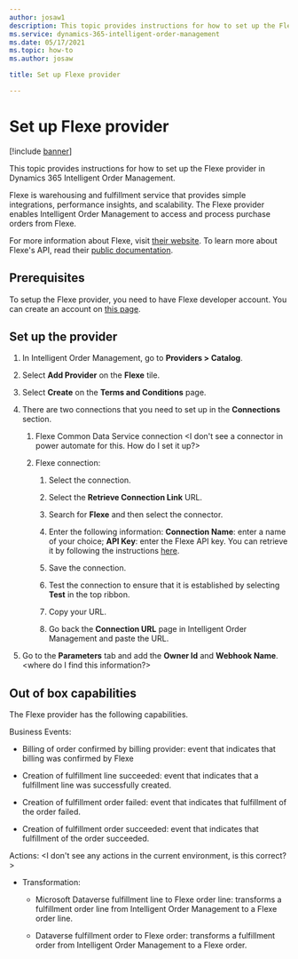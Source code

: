 ```yaml
---
author: josaw1
description: This topic provides instructions for how to set up the Flexe provider in Dynamics 365 Intelligent Order Management.
ms.service: dynamics-365-intelligent-order-management
ms.date: 05/17/2021
ms.topic: how-to
ms.author: josaw

title: Set up Flexe provider

---
```


# Set up Flexe provider

[!include [banner](includes/banner.md)]


This topic provides instructions for how to set up the Flexe provider in Dynamics 365 Intelligent Order Management.

Flexe is warehousing and fulfillment service that provides simple integrations, performance insights, and scalability. The Flexe provider enables Intelligent Order Management to access and process purchase orders from Flexe.  
  
For more information about Flexe, visit [their website](https://www.flexe.com/why-flexe/technology-platform). To learn more about Flexe's API, read their [public documentation](https://developer-sandbox.flexe.com/doc/public).

## Prerequisites 

To setup the Flexe provider, you need to have Flexe developer account. You can create an account on [this page](https://developer-sandbox.flexe.com).

## Set up the provider

1. In Intelligent Order Management, go to **Providers > Catalog**.

2. Select **Add Provider** on the **Flexe** tile.

3. Select **Create** on the **Terms and Conditions** page.

4. There are two connections that you need to set up in the **Connections** section.

    1. Flexe Common Data Service connection <I don't see a connector in power automate for this. How do I set it up?>

    1. Flexe connection:

        1. Select the connection.

        1. Select the **Retrieve Connection Link** URL.

        1. Search for **Flexe** and then select the connector.

        1. Enter the following information: **Connection Name**: enter a name of your choice; **API Key**: enter the Flexe API key. You can retrieve it by following the instructions [here](https://developer-sandbox.flexe.com/tokens).

        1. Save the connection.

        1. Test the connection to ensure that it is established by selecting **Test** in the top ribbon.

        1. Copy your URL.

        1. Go back the **Connection URL** page in Intelligent Order Management and paste the URL.

5.  Go to the **Parameters** tab and add the **Owner Id** and **Webhook Name**. <where do I find this information?>

##  Out of box capabilities

The Flexe provider has the following capabilities.

Business Events:

-   Billing of order confirmed by billing provider: event that indicates that billing was confirmed by Flexe

-   Creation of fulfillment line succeeded: event that indicates that a fulfillment line was successfully created.

-   Creation of fulfillment order failed: event that indicates that fulfillment of the order failed.

-   Creation of fulfillment order succeeded: event that indicates that fulfillment of the order succeeded.

Actions: <I don't see any actions in the current environment, is this correct?>

-   Transformation:

    -   Microsoft Dataverse fulfillment line to Flexe order line: transforms a fulfillment order line from Intelligent Order Management to a Flexe order line.

    -   Dataverse fulfillment order to Flexe order: transforms a fulfillment order from Intelligent Order Management to a Flexe order.
